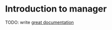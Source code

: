# Introduction to manager

TODO: write [great documentation](http://jacobian.org/writing/what-to-write/)

